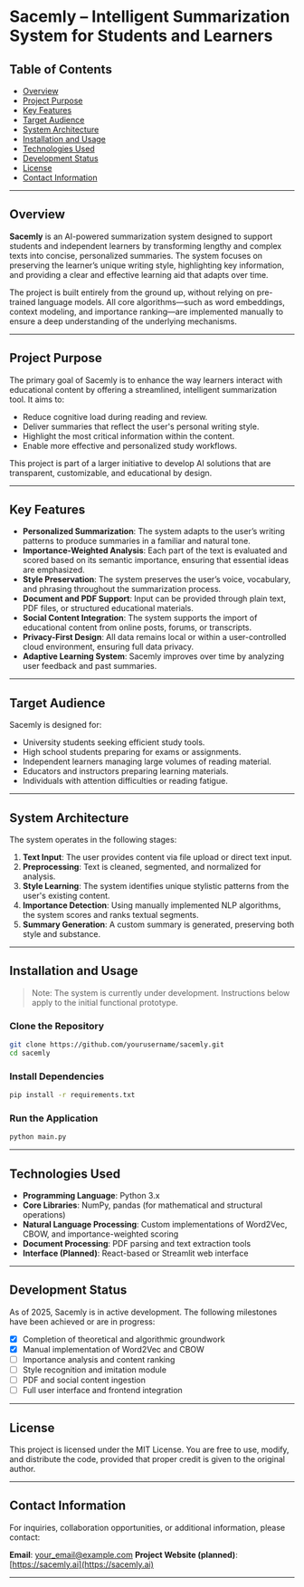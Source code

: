 # Sacemly – Intelligent Summarization System for Students and Learners

## Table of Contents

* [Overview](#overview)
* [Project Purpose](#project-purpose)
* [Key Features](#key-features)
* [Target Audience](#target-audience)
* [System Architecture](#system-architecture)
* [Installation and Usage](#installation-and-usage)
* [Technologies Used](#technologies-used)
* [Development Status](#development-status)
* [License](#license)
* [Contact Information](#contact-information)

---

## Overview

**Sacemly** is an AI-powered summarization system designed to support students and independent learners by transforming lengthy and complex texts into concise, personalized summaries. The system focuses on preserving the learner’s unique writing style, highlighting key information, and providing a clear and effective learning aid that adapts over time.

The project is built entirely from the ground up, without relying on pre-trained language models. All core algorithms—such as word embeddings, context modeling, and importance ranking—are implemented manually to ensure a deep understanding of the underlying mechanisms.

---

## Project Purpose

The primary goal of Sacemly is to enhance the way learners interact with educational content by offering a streamlined, intelligent summarization tool. It aims to:

* Reduce cognitive load during reading and review.
* Deliver summaries that reflect the user's personal writing style.
* Highlight the most critical information within the content.
* Enable more effective and personalized study workflows.

This project is part of a larger initiative to develop AI solutions that are transparent, customizable, and educational by design.

---

## Key Features

* **Personalized Summarization**: The system adapts to the user’s writing patterns to produce summaries in a familiar and natural tone.
* **Importance-Weighted Analysis**: Each part of the text is evaluated and scored based on its semantic importance, ensuring that essential ideas are emphasized.
* **Style Preservation**: The system preserves the user’s voice, vocabulary, and phrasing throughout the summarization process.
* **Document and PDF Support**: Input can be provided through plain text, PDF files, or structured educational materials.
* **Social Content Integration**: The system supports the import of educational content from online posts, forums, or transcripts.
* **Privacy-First Design**: All data remains local or within a user-controlled cloud environment, ensuring full data privacy.
* **Adaptive Learning System**: Sacemly improves over time by analyzing user feedback and past summaries.

---

## Target Audience

Sacemly is designed for:

* University students seeking efficient study tools.
* High school students preparing for exams or assignments.
* Independent learners managing large volumes of reading material.
* Educators and instructors preparing learning materials.
* Individuals with attention difficulties or reading fatigue.

---

## System Architecture

The system operates in the following stages:

1. **Text Input**: The user provides content via file upload or direct text input.
2. **Preprocessing**: Text is cleaned, segmented, and normalized for analysis.
3. **Style Learning**: The system identifies unique stylistic patterns from the user's existing content.
4. **Importance Detection**: Using manually implemented NLP algorithms, the system scores and ranks textual segments.
5. **Summary Generation**: A custom summary is generated, preserving both style and substance.

---

## Installation and Usage

> Note: The system is currently under development. Instructions below apply to the initial functional prototype.

### Clone the Repository

```bash
git clone https://github.com/yourusername/sacemly.git
cd sacemly
```

### Install Dependencies

```bash
pip install -r requirements.txt
```

### Run the Application

```bash
python main.py
```

---

## Technologies Used

* **Programming Language**: Python 3.x
* **Core Libraries**: NumPy, pandas (for mathematical and structural operations)
* **Natural Language Processing**: Custom implementations of Word2Vec, CBOW, and importance-weighted scoring
* **Document Processing**: PDF parsing and text extraction tools
* **Interface (Planned)**: React-based or Streamlit web interface

---

## Development Status

As of 2025, Sacemly is in active development. The following milestones have been achieved or are in progress:

* [x] Completion of theoretical and algorithmic groundwork
* [x] Manual implementation of Word2Vec and CBOW
* [ ] Importance analysis and content ranking
* [ ] Style recognition and imitation module
* [ ] PDF and social content ingestion
* [ ] Full user interface and frontend integration

---

## License

This project is licensed under the MIT License. You are free to use, modify, and distribute the code, provided that proper credit is given to the original author.

---

## Contact Information

For inquiries, collaboration opportunities, or additional information, please contact:

**Email**: [your\_email@example.com](mailto:your_email@example.com)
**Project Website (planned)**: [https://sacemly.ai](https://sacemly.ai)

---
